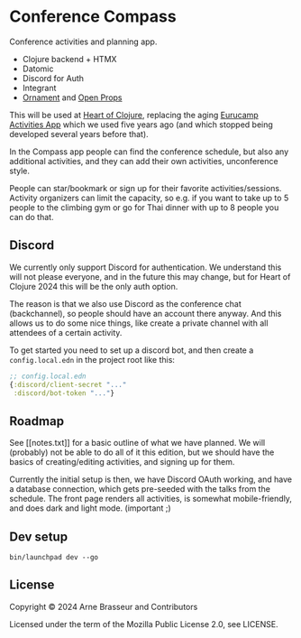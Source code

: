 # Conference Compass

Conference activities and planning app.

- Clojure backend + HTMX
- Datomic
- Discord for Auth
- Integrant
- [Ornament](https://github.com/lambdaisland/ornament) and [Open Props](https://open-props.style/)

This will be used at [Heart of Clojure](https://heartofclojure.eu), replacing
the aging [Eurucamp Activities App](https://github.com/heartofclojure/activities) which we used five years ago
(and which stopped being developed several years before that).

In the Compass app people can find the conference schedule, but also any
additional activities, and they can add their own activities, unconference
style.

People can star/bookmark or sign up for their favorite activities/sessions.
Activity organizers can limit the capacity, so e.g. if you want to take up to 5
people to the climbing gym or go for Thai dinner with up to 8 people you can do
that.

## Discord

We currently only support Discord for authentication. We understand this will
not please everyone, and in the future this may change, but for Heart of Clojure
2024 this will be the only auth option.

The reason is that we also use Discord as the conference chat (backchannel), so
people should have an account there anyway. And this allows us to do some nice
things, like create a private channel with all attendees of a certain activity.

To get started you need to set up a discord bot, and then create a
`config.local.edn` in the project root like this:

```clj
;; config.local.edn
{:discord/client-secret "..."
 :discord/bot-token "..."}
```

## Roadmap

See [[notes.txt]] for a basic outline of what we have planned. We will
(probably) not be able to do all of it this edition, but we should have the
basics of creating/editing activities, and signing up for them.

Currently the initial setup is then, we have Discord OAuth working, and have a
database connection, which gets pre-seeded with the talks from the schedule. The
front page renders all activities, is somewhat mobile-friendly, and does dark
and light mode. (important ;) 

## Dev setup

```
bin/launchpad dev --go
```

## License

Copyright &copy; 2024 Arne Brasseur and Contributors

Licensed under the term of the Mozilla Public License 2.0, see LICENSE.

